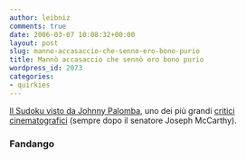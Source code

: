 ```yaml
---
author: leibniz
comments: true
date: 2006-03-07 10:08:32+00:00
layout: post
slug: manno-accasaccio-che-senno-ero-bono-purio
title: Mannò accasaccio che sennò ero bono purio
wordpress_id: 2073
categories:
- quirkies
---
```


[Il Sudoku visto da Johnny Palomba](http://www.fandangosudoku.it/palomba.asp), uno dei più grandi [critici cinematografici](http://www.fandango.it/default.asp?idlingua=1&idContenuto=987) (sempre dopo il senatore Joseph McCarthy).


### Fandango
